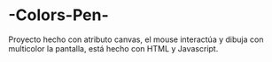 # -Colors-Pen-
Proyecto hecho con atributo canvas, el mouse interactúa y dibuja con multicolor la pantalla, está hecho con HTML y Javascript. 
